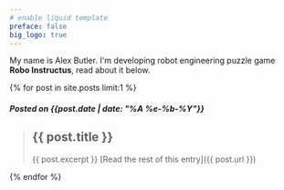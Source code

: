 ```yaml
---
# enable liquid template
preface: false
big_logo: true
---
```

My name is Alex Butler. I'm developing robot engineering puzzle game **Robo Instructus**, read about it below.

{% for post in site.posts limit:1 %}
##### Posted on {{post.date | date: "%A %e-%b-%Y"}}

> ## {{ post.title }}
> {{ post.excerpt }}
[Read the rest of this entry]({{ post.url }})

{% endfor %}
